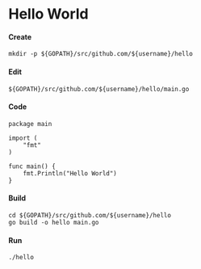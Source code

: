 # Hello World

#### Create

    mkdir -p ${GOPATH}/src/github.com/${username}/hello

#### Edit

    ${GOPATH}/src/github.com/${username}/hello/main.go

#### Code

	package main

	import (
		"fmt"
	)

	func main() {
		fmt.Println("Hello World")
	}

#### Build

    cd ${GOPATH}/src/github.com/${username}/hello
    go build -o hello main.go

#### Run

    ./hello
